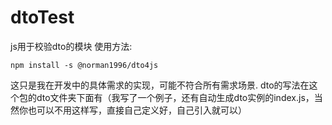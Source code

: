 # dtoTest
js用于校验dto的模块
使用方法:
```
npm install -s @norman1996/dto4js
```
这只是我在开发中的具体需求的实现，可能不符合所有需求场景.
dto的写法在这个包的dto文件夹下面有（我写了一个例子，还有自动生成dto实例的index.js，当然你也可以不用这样写，直接自己定义好，自己引入就可以）
